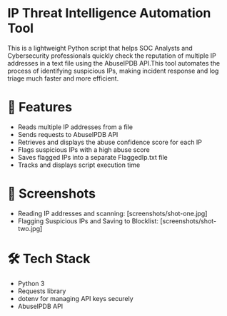 # IP Threat Intelligence Automation Tool

This is a lightweight Python script that helps SOC Analysts and Cybersecurity professionals quickly check the reputation of multiple IP addresses in a text file using the AbuseIPDB API.This tool automates the process of identifying suspicious IPs, making incident response and log triage much faster and more efficient.

# 🚀 Features

- Reads multiple IP addresses from a file
- Sends requests to AbuseIPDB API
- Retrieves and displays the abuse confidence score for each IP
- Flags suspicious IPs with a high abuse score
- Saves flagged IPs into a separate FlaggedIp.txt file
- Tracks and displays script execution time

# 📸 Screenshots

- Reading IP addresses and scanning:
  [screenshots/shot-one.jpg]
- Flagging Suspicious IPs and Saving to Blocklist:
  [screenshots/shot-two.jpg]

# 🛠️ Tech Stack

- Python 3
- Requests library
- dotenv for managing API keys securely
- AbuseIPDB API
